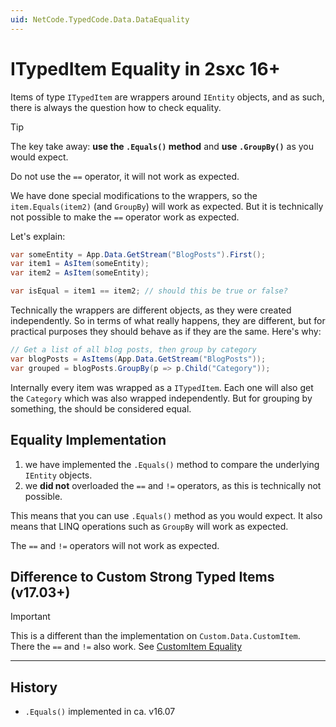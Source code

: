 ```yaml
---
uid: NetCode.TypedCode.Data.DataEquality
---
```


# ITypedItem Equality in 2sxc 16+

Items of type `ITypedItem` are wrappers around `IEntity` objects, and as such, there is always the question how to check equality.

>[!TIP]
> The key take away: **use the `.Equals()` method** and **use `.GroupBy()`** as you would expect.
>
> Do not use the `==` operator, it will not work as expected.
>
> We have done special modifications to the wrappers, so the `item.Equals(item2)` (and `GroupBy`) will work as expected.
> But it is technically not possible to make the `==` operator work as expected.

Let's explain:

```c#
var someEntity = App.Data.GetStream("BlogPosts").First();
var item1 = AsItem(someEntity);
var item2 = AsItem(someEntity);

var isEqual = item1 == item2; // should this be true or false?
```

Technically the wrappers are different objects, as they were created independently.
So in terms of what really happens, they are different,
but for practical purposes they should behave as if they are the same.
Here's why:

```c#
// Get a list of all blog posts, then group by category
var blogPosts = AsItems(App.Data.GetStream("BlogPosts"));
var grouped = blogPosts.GroupBy(p => p.Child("Category"));
```

Internally every item was wrapped as a `ITypedItem`.
Each one will also get the `Category` which was also wrapped independently.
But for grouping by something, the should be considered equal.

## Equality Implementation

1. we have implemented the `.Equals()` method to compare the underlying `IEntity` objects.
2. we **did not** overloaded the `==` and `!=` operators, as this is technically not possible.

This means that you can use `.Equals()` method as you would expect.
It also means that LINQ operations such as `GroupBy` will work as expected.

The `==` and `!=` operators will not work as expected.

## Difference to Custom Strong Typed Items (v17.03+)

> [!IMPORTANT]
> This is a different than the implementation on `Custom.Data.CustomItem`.
> There the `==` and `!=` also work. See [CustomItem Equality](xref:NetCode.StrongTypedCode.DataEquality)

---

## History

* `.Equals()` implemented in ca. v16.07
